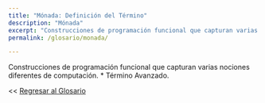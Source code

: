```yaml
---
title: "Mónada: Definición del Término"
description: "Mónada"
excerpt: "Construcciones de programación funcional que capturan varias nociones diferentes de computación. * Término Avanzado."
permalink: /glosario/monada/

---
```


Construcciones de programación funcional que capturan varias nociones diferentes de computación. * Término Avanzado.

<< [Regresar al Glosario](/glosario/ "Regresar a la Página Principal del Glosario")